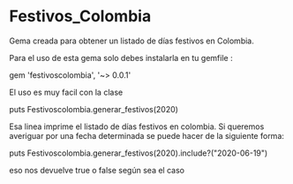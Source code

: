 # Festivos_Colombia

Gema creada para obtener un listado de días festivos en Colombia.


Para el uso de esta gema solo debes instalarla 
en tu gemfile :

gem 'festivoscolombia', '~> 0.0.1'

El uso es muy facil con la clase 

puts Festivoscolombia.generar_festivos(2020) 

Esa linea imprime el listado de días festivos en colombia.
Si queremos averiguar por una fecha determinada 
se puede hacer de la siguiente forma:

puts Festivoscolombia.generar_festivos(2020).include?("2020-06-19")

eso nos devuelve true o false según sea el caso
